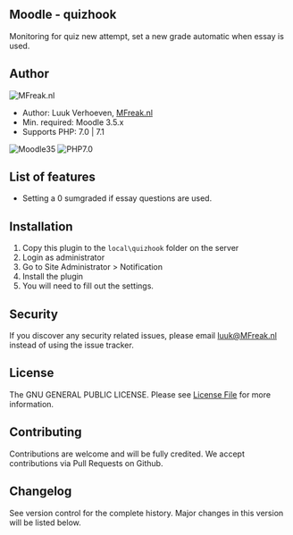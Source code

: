 ## Moodle - quizhook
Monitoring for quiz new attempt, set a new grade automatic when essay is used.

## Author
![MFreak.nl](http://MFreak.nl/logo_small.png)

* Author: Luuk Verhoeven, [MFreak.nl](https://MFreak.nl/)
* Min. required: Moodle 3.5.x
* Supports PHP: 7.0 | 7.1 

![Moodle35](https://img.shields.io/badge/moodle-3.5-brightgreen.svg)
![PHP7.0](https://img.shields.io/badge/PHP-7.0-brightgreen.svg)

## List of features
- Setting a 0 sumgraded if essay questions are used.

## Installation
1.  Copy this plugin to the `local\quizhook` folder on the server
2.  Login as administrator
3.  Go to Site Administrator > Notification
4.  Install the plugin
5.  You will need to fill out the settings.

## Security

If you discover any security related issues, please email [luuk@MFreak.nl](mailto:luuk@MFreak.nl) instead of using the issue tracker.

## License

The GNU GENERAL PUBLIC LICENSE. Please see [License File](LICENSE) for more information.

## Contributing

Contributions are welcome and will be fully credited. We accept contributions via Pull Requests on Github.

## Changelog

See version control for the complete history. Major changes in this version will be listed below.